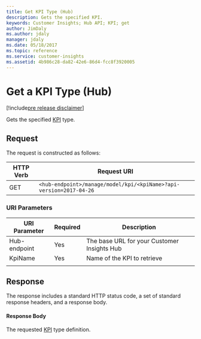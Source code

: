 ```yaml
---
title: Get KPI Type (Hub)
description: Gets the specified KPI.
keywords: Customer Insights; Hub API; KPI; get
author: JimDaly
ms.author: jdaly
manager: jdaly
ms.date: 05/18/2017
ms.topic: reference
ms.service: customer-insights 
ms.assetid: 4b986c28-da82-42e6-86d4-fcc8f3920005
---
```


Get a KPI Type (Hub)
=========================

[!include[pre release disclaimer](../../../includes/cc-beta-prerelease-disclaimer.md)]

Gets the specified [KPI](../types/kpi.md) type.

## Request 
The request is constructed as follows:

|**HTTP Verb**|**Request URI**|
|-------------|---------------|
|GET|`<hub-endpoint>/manage/model/kpi/<kpiName>?api-version=2017-04-26`|

### URI Parameters

|**URI Parameter**|**Required**|**Description**|
| --------------- | ---------- | ------------- |
|Hub-endpoint|Yes|The base URL for your Customer Insights Hub|
|KpiName|Yes|Name of the KPI to retrieve|
| | | |


## Response  
 The response includes a standard HTTP status code, a set of standard response headers, and a response body.

#### Response Body  

The requested [KPI](../types/kpi.md) type definition.


